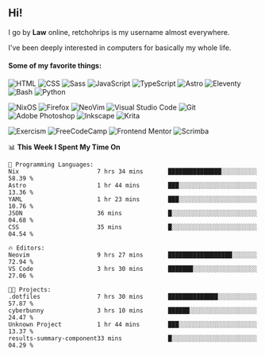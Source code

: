 ## Hi!

I go by **Law** online, retchohrips is my username almost everywhere.

I've been deeply interested in computers for basically my whole life.

#### Some of my favorite things:

![HTML](https://img.shields.io/badge/HTML-%23E34F26?style=flat&logo=html5&logoColor=white)
![CSS](https://img.shields.io/badge/CSS-%231572B6?style=flat&logo=css3&logoColor=white)
![Sass](https://img.shields.io/badge/Sass-%23CC6699?style=flat&logo=sass&logoColor=white)
![JavaScript](https://img.shields.io/badge/JavaScript-%23F7DF1E?style=flat&logo=javascript&logoColor=black)
![TypeScript](https://img.shields.io/badge/TypeScript-%233178C6?style=flat&logo=typescript&logoColor=white)
![Astro](https://img.shields.io/badge/Astro-%23BC52EE?style=flat&logo=astro&logoColor=white)
![Eleventy](https://img.shields.io/badge/Eleventy-black?style=flat&logo=eleventy&logoColor=white)
![Bash](https://img.shields.io/badge/Bash-%234EAA25?style=flat&logo=gnu-bash&logoColor=white)
![Python](https://img.shields.io/badge/Python-3670A0?style=flat&logo=python&logoColor=white)

![NixOS](https://img.shields.io/badge/NixOS-%235277C3?style=flat&logo=nixos&logoColor=white)
![Firefox](https://img.shields.io/badge/Firefox-FF7139?style=lat&logo=Firefox-Browser&logoColor=white)
![NeoVim](https://img.shields.io/badge/NeoVim-%2357A143?style=flat&logo=neovim&logoColor=white)
![Visual Studio Code](https://img.shields.io/badge/VS%20Code-0078d7.svg?style=flat&logo=visual-studio-code&logoColor=white)
![Git](https://img.shields.io/badge/Git-%23F05032?style=flat&logo=git&logoColor=white)
![Adobe Photoshop](https://img.shields.io/badge/Photoshop-%2331A8FF?style=flat&logo=adobe%20photoshop&logoColor=white)
![Inkscape](https://img.shields.io/badge/Inkscape-e0e0e0?style=flat&logo=inkscape&logoColor=080A13)
![Krita](https://img.shields.io/badge/Krita-203759?style=flat&logo=krita&logoColor=white)

![Exercism](https://img.shields.io/badge/Exercism-009CAB?style=flat&logo=exercism&logoColor=white)
![FreeCodeCamp](https://img.shields.io/badge/freeCodeCamp-%23123?style=flat&logo=freecodecamp&logoColor=white)
![Frontend Mentor](https://img.shields.io/badge/Frontend%20Mentor-%233F54A3?style=flat&logo=Frontend-Mentor&logoColor=white)
![Scrimba](https://img.shields.io/badge/Scrimba-2B283A?style=flat&logo=scrimba&logoColor=white)

<!--START_SECTION:waka-->
📊 **This Week I Spent My Time On** 

```text
💬 Programming Languages: 
Nix                      7 hrs 34 mins       ███████████████░░░░░░░░░░   58.39 % 
Astro                    1 hr 44 mins        ███░░░░░░░░░░░░░░░░░░░░░░   13.36 % 
YAML                     1 hr 23 mins        ███░░░░░░░░░░░░░░░░░░░░░░   10.76 % 
JSON                     36 mins             █░░░░░░░░░░░░░░░░░░░░░░░░   04.68 % 
CSS                      35 mins             █░░░░░░░░░░░░░░░░░░░░░░░░   04.54 % 

🔥 Editors: 
Neovim                   9 hrs 27 mins       ██████████████████░░░░░░░   72.94 % 
VS Code                  3 hrs 30 mins       ███████░░░░░░░░░░░░░░░░░░   27.06 % 

🐱‍💻 Projects: 
.dotfiles                7 hrs 30 mins       ██████████████░░░░░░░░░░░   57.87 % 
cyberbunny               3 hrs 10 mins       ██████░░░░░░░░░░░░░░░░░░░   24.47 % 
Unknown Project          1 hr 44 mins        ███░░░░░░░░░░░░░░░░░░░░░░   13.37 % 
results-summary-component33 mins             █░░░░░░░░░░░░░░░░░░░░░░░░   04.29 % 
```


<!--END_SECTION:waka-->

